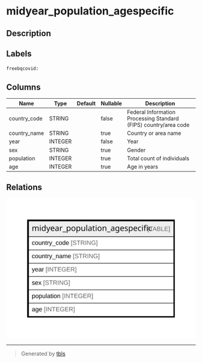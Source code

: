 # midyear_population_agespecific

## Description

## Labels

`freebqcovid:`

## Columns

| Name | Type | Default | Nullable | Description |
| ---- | ---- | ------- | -------- | ------- |
| country_code | STRING |  | false | Federal Information Processing Standard (FIPS) country/area code |
| country_name | STRING |  | true | Country or area name |
| year | INTEGER |  | false | Year |
| sex | STRING |  | true | Gender |
| population | INTEGER |  | true | Total count of individuals |
| age | INTEGER |  | true | Age in years |

## Relations

![er](midyear_population_agespecific.svg)

---

> Generated by [tbls](https://github.com/k1LoW/tbls)
